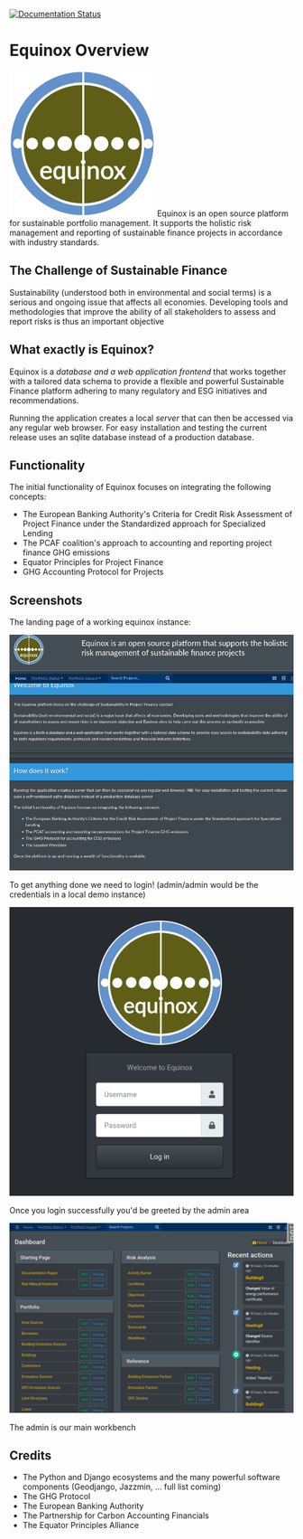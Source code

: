 [![Documentation Status](https://readthedocs.org/projects/equinox-server/badge/?version=latest)](https://equinox-server.readthedocs.io/en/latest/?badge=latest)

# Equinox Overview
![Equinox Logo](docs/source/equinox-logo.png) Equinox is an open source platform for sustainable portfolio management. It supports the holistic risk management and reporting of sustainable finance projects in accordance with industry standards.

## The Challenge of Sustainable Finance
Sustainability (understood both in environmental and social terms) is a serious and ongoing issue that affects all economies. Developing tools and methodologies that improve the ability of all stakeholders to assess and report risks is thus an important objective

## What exactly is Equinox?
Equinox is a *database and a web application frontend* that works together with a tailored data schema to provide a flexible and powerful Sustainable Finance platform adhering to many regulatory and ESG initiatives and recommendations. 

Running the application creates a local *server* that can then be accessed via any regular web browser. For easy installation and testing the current release uses an sqlite database instead of a production database.

## Functionality

The initial functionality of Equinox focuses on integrating the following concepts:

* The European Banking Authority's Criteria for Credit Risk Assessment of Project Finance under the Standardized approach for Specialized Lending 
* The PCAF coalition's approach to accounting and reporting project finance GHG emissions
* Equator Principles for Project Finance
* GHG Accounting Protocol for Projects

## Screenshots

The landing page of a working equinox instance:

![Landing Page](docs/source/screenshots/landing.png)


To get anything done we need to login! (admin/admin would be the credentials in a local demo instance)

![Login Page](docs/source/screenshots/login.png)

Once you login successfully you'd be greeted by the admin area

![Admin Page](docs/source/screenshots/admin.png)

The admin is our main workbench

## Credits
* The Python and Django ecosystems and the many powerful software components (Geodjango, Jazzmin, ... full list coming) 
* The GHG Protocol
* The European Banking Authority
* The Partnership for Carbon Accounting Financials  
* The Equator Principles Alliance